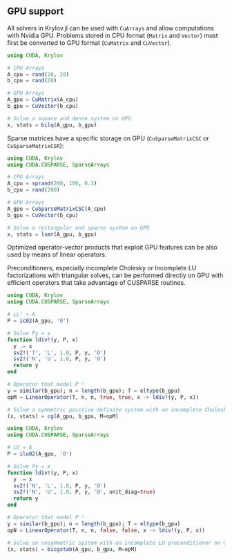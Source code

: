 ## GPU support

All solvers in Krylov.jl can be used with `CuArrays` and allow computations with Nvidia GPU. Problems stored in CPU format (`Matrix` and `Vector`) must first be converted to GPU format (`CuMatrix` and `CuVector`).

```julia
using CUDA, Krylov

# CPU Arrays
A_cpu = rand(20, 20)
b_cpu = rand(20)

# GPU Arrays
A_gpu = CuMatrix(A_cpu)
b_gpu = CuVector(b_cpu)

# Solve a square and dense system on GPU
x, stats = bilq(A_gpu, b_gpu)
```

Sparse matrices have a specific storage on GPU (`CuSparseMatrixCSC` or `CuSparseMatrixCSR`):

```julia
using CUDA, Krylov
using CUDA.CUSPARSE, SparseArrays

# CPU Arrays
A_cpu = sprand(200, 100, 0.3)
b_cpu = rand(200)

# GPU Arrays
A_gpu = CuSparseMatrixCSC(A_cpu)
b_gpu = CuVector(b_cpu)

# Solve a rectangular and sparse system on GPU
x, stats = lsmr(A_gpu, b_gpu)
```

Optimized operator-vector products that exploit GPU features can be also used by means of linear operators.

Preconditioners, especially incomplete Cholesky or Incomplete LU factorizations with triangular solves,
can be performed directly on GPU with efficient operators that take advantage of CUSPARSE routines.

```julia
using CUDA, Krylov
using CUDA.CUSPARSE, SparseArrays

# LLᵀ ≈ A
P = ic02(A_gpu, 'O')

# Solve Py = x
function ldiv!(y, P, x)
  y .= x
  sv2!('T', 'L', 1.0, P, y, 'O')
  sv2!('N', 'U', 1.0, P, y, 'O')
  return y
end

# Operator that model P⁻¹
y = similar(b_gpu); n = length(b_gpu); T = eltype(b_gpu)
opM = LinearOperator(T, n, n, true, true, x -> ldiv!(y, P, x))

# Solve a symmetric positive definite system with an incomplete Cholesky preconditioner on GPU
(x, stats) = cg(A_gpu, b_gpu, M=opM)
```

```julia
using CUDA, Krylov
using CUDA.CUSPARSE, SparseArrays

# LU ≈ A
P = ilu02(A_gpu, 'O')

# Solve Py = x
function ldiv!(y, P, x)
  y .= x
  sv2!('N', 'L', 1.0, P, y, 'O')
  sv2!('N', 'U', 1.0, P, y, 'O', unit_diag=true)
  return y
end

# Operator that model P⁻¹
y = similar(b_gpu); n = length(b_gpu); T = eltype(b_gpu)
opN = LinearOperator(T, n, n, false, false, x -> ldiv!(y, P, x))

# Solve an unsymmetric system with an incomplete LU preconditioner on GPU
(x, stats) = bicgstab(A_gpu, b_gpu, M=opM)
```
